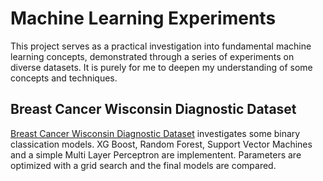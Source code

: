 # Machine Learning Experiments
This project serves as a practical investigation into fundamental machine learning concepts, demonstrated through a series of experiments on diverse datasets. It is purely for me to deepen my understanding of some concepts and techniques. 

## Breast Cancer Wisconsin Diagnostic Dataset
[Breast Cancer Wisconsin Diagnostic Dataset](./Breast_Cancer_Wisconsin_Diagnostic_Dataset/) investigates some binary classication models. XG Boost, Random Forest, Support Vector Machines and a simple Multi Layer Perceptron are implementent. Parameters are optimized with a grid search and the final models are compared.
